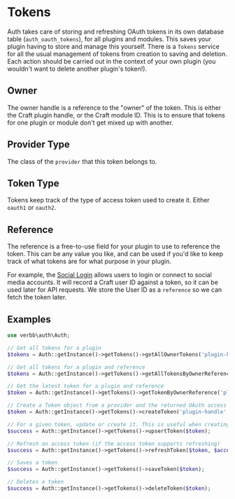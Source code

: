 # Tokens
Auth takes care of storing and refreshing OAuth tokens in its own database table (`auth_oauth_tokens`), for all plugins and modules. This saves your plugin having to store and manage this yourself. There is a `Tokens` service for all the usual management of tokens from creation to saving and deletion. Each action should be carried out in the context of your own plugin (you wouldn't want to delete another plugin's token!).

## Owner
The owner handle is a reference to the "owner" of the token. This is either the Craft plugin handle, or the Craft module ID. This is to ensure that tokens for one plugin or module don't get mixed up with another.

## Provider Type
The class of the `provider` that this token belongs to.

## Token Type
Tokens keep track of the type of access token used to create it. Either `oauth1` or `oauth2`.

## Reference
The reference is a free-to-use field for your plugin to use to reference the token. This can be any value you like, and can be used if you'd like to keep track of what tokens are for what purpose in your plugin.

For example, the [Social Login](https://github.com/verbb/social-login) allows users to login or connect to social media accounts. It will record a Craft user ID against a token, so it can be used later for API requests. We store the User ID as a `reference` so we can fetch the token later.

## Examples

```php
use verbb\auth\Auth;

// Get all tokens for a plugin
$tokens = Auth::getInstance()->getTokens()->getAllOwnerTokens('plugin-handle');

// Get all tokens for a plugin and reference
$tokens = Auth::getInstance()->getTokens()->getAllTokensByOwnerReference('plugin-handle', 'myToken');

// Get the latest token for a plugin and reference
$token = Auth::getInstance()->getTokens()->getTokenByOwnerReference('plugin-handle', 'myToken');

// Create a Token object from a provider and the returned OAuth access token
$token = Auth::getInstance()->getTokens()->createToken('plugin-handle', $provider, $accessToken);

// For a given token, update or create it. This is useful when creating or updating tokens for a plugin, provider and reference
$success = Auth::getInstance()->getTokens()->upsertToken($token);

// Refresh an access token (if the access token supports refreshing)
$success = Auth::getInstance()->getTokens()->refreshToken($token, $accessToken);

// Saves a token
$success = Auth::getInstance()->getTokens()->saveToken($token);

// Deletes a token
$success = Auth::getInstance()->getTokens()->deleteToken($token);
```